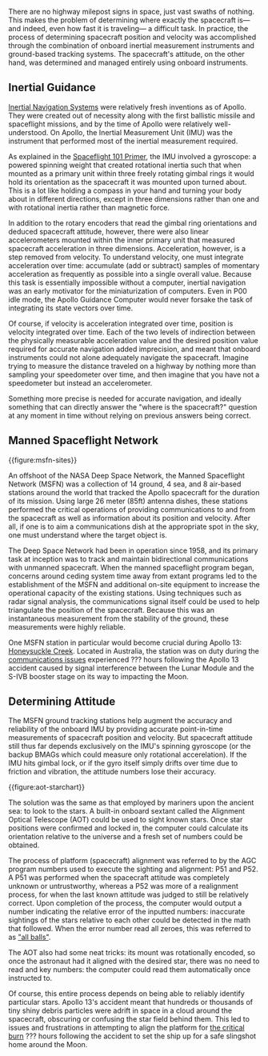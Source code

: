 There are no highway milepost signs in space, just vast swaths of nothing. This makes the problem of determining where exactly the spacecraft is&mdash;and indeed, even how fast it is traveling&mdash; a difficult task. In practice, the process of determining spacecraft position and velocity was accomplished through the combination of onboard inertial measurement instruments and ground-based tracking systems. The spacecraft's attitude, on the other hand, was determined and managed entirely using onboard instruments.

Inertial Guidance
-----------------

[Inertial Navigation Systems](https://en.wikipedia.org/wiki/Inertial_navigation_system) were relatively fresh inventions as of Apollo. They were created out of necessity along with the first ballistic missile and spaceflight missions, and by the time of Apollo were relatively well-understood. On Apollo, the Inertial Measurement Unit (IMU) was the instrument that performed most of the inertial measurement required.

As explained in the [Spaceflight 101 Primer](#primer-spaceflight), the IMU involved a gyroscope: a powered spinning weight that created rotational inertia such that when mounted as a primary unit within three freely rotating gimbal rings it would hold its orientation as the spacecraft it was mounted upon turned about. This is a lot like holding a compass in your hand and turning your body about in different directions, except in three dimensions rather than one and with rotational inertia rather than magnetic force.

In addition to the rotary encoders that read the gimbal ring orientations and deduced spacecraft attitude, however, there were also linear accelerometers mounted within the inner primary unit that measured spacecraft acceleration in three dimensions. Acceleration, however, is a step removed from velocity. To understand velocity, one must integrate acceleration over time: accumulate (add or subtract) samples of momentary acceleration as frequently as possible into a single overall value. Because this task is essentially impossible without a computer, inertial navigation was an early motivator for the miniaturization of computers. Even in P00 idle mode, the Apollo Guidance Computer would never forsake the task of integrating its state vectors over time.

Of course, if velocity is acceleration integrated over time, position is velocity integrated over time. Each of the two levels of indirection between the physically measurable acceleration value and the desired position value required for accurate navigation added imprecision, and meant that onboard instruments could not alone adequately navigate the spacecraft. Imagine trying to measure the distance traveled on a highway by nothing more than sampling your speedometer over time, and then imagine that you have not a speedometer but instead an accelerometer.

Something more precise is needed for accurate navigation, and ideally something that can directly answer the "where is the spacecraft?" question at any moment in time without relying on previous answers being correct.

Manned Spaceflight Network
--------------------------

{{figure:msfn-sites}}

An offshoot of the NASA Deep Space Network, the Manned Spaceflight Network (MSFN) was a collection of 14 ground, 4 sea, and 8 air-based stations around the world that tracked the Apollo spacecraft for the duration of its mission. Using large 26 meter (85ft) antenna dishes, these stations performed the critical operations of providing communications to and from the spacecraft as well as information about its position and velocity. After all, if one is to aim a communications dish at the appropriate spot in the sky, one must understand where the target object is.

The Deep Space Network had been in operation since 1958, and its primary task at inception was to track and maintain bidirectional communications with unmanned spacecraft. When the manned spaceflight program began, concerns around ceding system time away from extant programs led to the establishment of the MSFN and additional on-site equipment to increase the operational capacity of the existing stations. Using techniques such as radar signal analysis, the communications signal itself could be used to help triangulate the position of the spacecraft. Because this was an instantaneous measurement from the stability of the ground, these measurements were highly reliable.

One MSFN station in particular would become crucial during Apollo 13: [Honeysuckle Creek](https://honeysucklecreek.net/). Located in Australia, the station was on duty during the [communications issues](???) experienced ??? hours following the Apollo 13 accident caused by signal interference between the Lunar Module and the S-IVB booster stage on its way to impacting the Moon.

Determining Attitude
--------------------

The MSFN ground tracking stations help augment the accuracy and reliability of the onboard IMU by providing accurate point-in-time measurements of spacecraft position and velocity. But spacecraft attitude still thus far depends exclusively on the IMU's spinning gyroscope (or the backup BMAGs which could measure only rotational accerelation). If the IMU hits gimbal lock, or if the gyro itself simply drifts over time due to friction and vibration, the attitude numbers lose their accuracy.

{{figure:aot-starchart}}

The solution was the same as that employed by mariners upon the ancient sea: to look to the stars. A built-in onboard sextant called the Alignment Optical Telescope (AOT) could be used to sight known stars. Once star positions were confirmed and locked in, the computer could calculate its orientation relative to the universe and a fresh set of numbers could be obtained.

The process of platform (spacecraft) alignment was referred to by the AGC program numbers used to execute the sighting and alignment: P51 and P52. A P51 was performed when the spacecraft attitude was completely unknown or untrustworthy, whereas a P52 was more of a realignment process, for when the last known attitude was judged to still be relatively correct. Upon completion of the process, the computer would output a number indicating the relative error of the inputted numbers: inaccurate sightings of the stars relative to each other could be detected in the math that followed. When the error number read all zeroes, this was referred to as ["all balls"](https://www.youtube.com/watch?v=5jCyE0me41Y).

The AOT also had some neat tricks: its mount was rotationally encoded, so once the astronaut had it aligned with the desired star, there was no need to read and key numbers: the computer could read them automatically once instructed to.

Of course, this entire process depends on being able to reliably identify particular stars. Apollo 13's accident meant that hundreds or thousands of tiny shiny debris particles were adrift in space in a cloud around the spacecraft, obscuring or confusing the star field behind them. This led to issues and frustrations in attempting to align the platform for [the critical burn](???) ??? hours following the accident to set the ship up for a safe slingshot home around the Moon.

